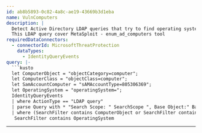 ```yaml
---
id: ab8b5893-0c82-4a8c-ae19-43669b3d1eba
name: VulnComputers
description: |
  Detect Active Directory LDAP queries that try to find operating systems that are vulnerable to specific vulnerabilities
  This LDAP query cover MetaSploit - enum_ad_computers tool
requiredDataConnectors:
  - connectorId: MicrosoftThreatProtection
    dataTypes:
      - IdentityQueryEvents
query: |-
  ```kusto
  let ComputerObject = "objectCategory=computer";
  let ComputerClass = "objectClass=computer";
  let SamAccountComputer = "sAMAccountType=805306369";
  let OperatingSystem = "operatingSystem=";
  IdentityQueryEvents
  | where ActionType == "LDAP query"
  | parse Query with * "Search Scope: " SearchScope ", Base Object:" BaseObject ", Search Filter: " SearchFilter
  | where (SearchFilter contains ComputerObject or SearchFilter contains ComputerClass or SearchFilter contains SamAccountComputer) and
   SearchFilter contains OperatingSystem
  ```
---
```


